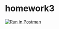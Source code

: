 # homework3

[![Run in Postman](https://run.pstmn.io/button.svg)](https://app.getpostman.com/run-collection/60901850fc44666b8dc3?action=collection%2Fimport)

